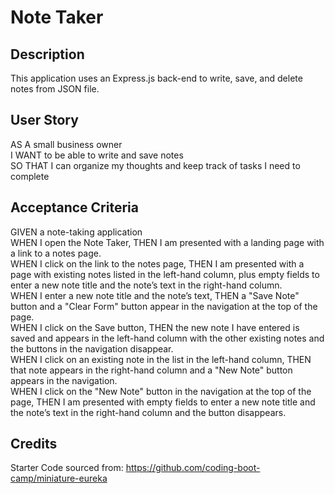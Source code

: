 # Note Taker

## Description
This application uses an Express.js back-end to write, save, and delete notes from JSON file.

## User Story
AS A small business owner  
I WANT to be able to write and save notes  
SO THAT I can organize my thoughts and keep track of tasks I need to complete  

## Acceptance Criteria
GIVEN a note-taking application  
WHEN I open the Note Taker, THEN I am presented with a landing page with a link to a notes page.  
WHEN I click on the link to the notes page, THEN I am presented with a page with existing notes listed in the left-hand column, plus empty fields to enter a new note title and the note’s text in the right-hand column.  
WHEN I enter a new note title and the note’s text, THEN a "Save Note" button and a "Clear Form" button appear in the navigation at the top of the page.  
WHEN I click on the Save button, THEN the new note I have entered is saved and appears in the left-hand column with the other existing notes and the buttons in the navigation disappear.  
WHEN I click on an existing note in the list in the left-hand column, THEN that note appears in the right-hand column and a "New Note" button appears in the navigation.  
WHEN I click on the "New Note" button in the navigation at the top of the page, THEN I am presented with empty fields to enter a new note title and the note’s text in the right-hand column and the button disappears.

## Credits
Starter Code sourced from: https://github.com/coding-boot-camp/miniature-eureka